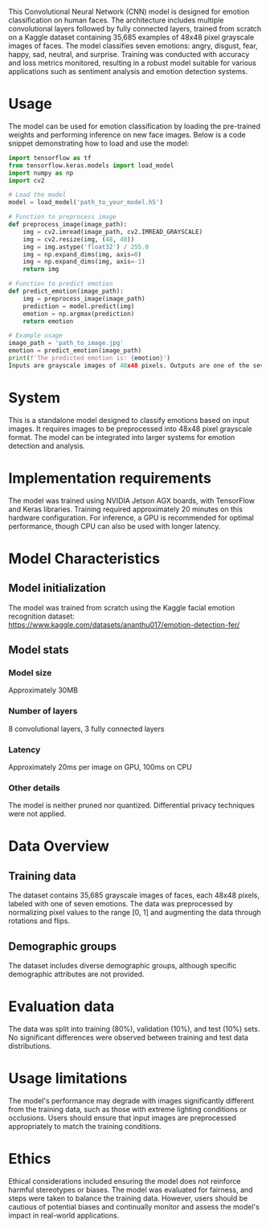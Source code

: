 This Convolutional Neural Network (CNN) model is designed for emotion classification on human faces. The architecture includes multiple convolutional layers followed by fully connected layers, trained from scratch on a Kaggle dataset containing 35,685 examples of 48x48 pixel grayscale images of faces. The model classifies seven emotions: angry, disgust, fear, happy, sad, neutral, and surprise. Training was conducted with accuracy and loss metrics monitored, resulting in a robust model suitable for various applications such as sentiment analysis and emotion detection systems.

# Usage
The model can be used for emotion classification by loading the pre-trained weights and performing inference on new face images. Below is a code snippet demonstrating how to load and use the model:

```python
import tensorflow as tf
from tensorflow.keras.models import load_model
import numpy as np
import cv2

# Load the model
model = load_model('path_to_your_model.h5')

# Function to preprocess image
def preprocess_image(image_path):
    img = cv2.imread(image_path, cv2.IMREAD_GRAYSCALE)
    img = cv2.resize(img, (48, 48))
    img = img.astype('float32') / 255.0
    img = np.expand_dims(img, axis=0)
    img = np.expand_dims(img, axis=-1)
    return img

# Function to predict emotion
def predict_emotion(image_path):
    img = preprocess_image(image_path)
    prediction = model.predict(img)
    emotion = np.argmax(prediction)
    return emotion

# Example usage
image_path = 'path_to_image.jpg'
emotion = predict_emotion(image_path)
print(f'The predicted emotion is: {emotion}')
Inputs are grayscale images of 48x48 pixels. Outputs are one of the seven emotion classes.

```

# System
This is a standalone model designed to classify emotions based on input images. It requires images to be preprocessed into 48x48 pixel grayscale format. The model can be integrated into larger systems for emotion detection and analysis.

# Implementation requirements
The model was trained using NVIDIA Jetson AGX boards, with TensorFlow and Keras libraries. Training required approximately 20 minutes on this hardware configuration. For inference, a GPU is recommended for optimal performance, though CPU can also be used with longer latency.

# Model Characteristics
## Model initialization
The model was trained from scratch using the Kaggle facial emotion recognition dataset: https://www.kaggle.com/datasets/ananthu017/emotion-detection-fer/

## Model stats
### Model size
Approximately 30MB
### Number of layers
8 convolutional layers, 3 fully connected layers
### Latency
Approximately 20ms per image on GPU, 100ms on CPU
### Other details
The model is neither pruned nor quantized. Differential privacy techniques were not applied.

# Data Overview
## Training data
The dataset contains 35,685 grayscale images of faces, each 48x48 pixels, labeled with one of seven emotions. The data was preprocessed by normalizing pixel values to the range [0, 1] and augmenting the data through rotations and flips.

## Demographic groups
The dataset includes diverse demographic groups, although specific demographic attributes are not provided.

# Evaluation data
The data was split into training (80%), validation (10%), and test (10%) sets. No significant differences were observed between training and test data distributions.

# Usage limitations
The model's performance may degrade with images significantly different from the training data, such as those with extreme lighting conditions or occlusions. Users should ensure that input images are preprocessed appropriately to match the training conditions.

# Ethics
Ethical considerations included ensuring the model does not reinforce harmful stereotypes or biases. The model was evaluated for fairness, and steps were taken to balance the training data. However, users should be cautious of potential biases and continually monitor and assess the model's impact in real-world applications.
